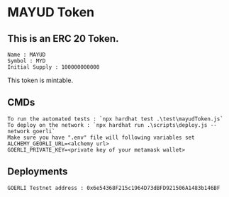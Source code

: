 # MAYUD Token

## This is an ERC 20 Token.
    Name : MAYUD
    Symbol : MYD
    Initial Supply : 100000000000

This token is mintable.

## CMDs
    To run the automated tests : `npx hardhat test .\test\mayudToken.js`
    To deploy on the network : `npx hardhat run .\scripts\deploy.js --network goerli`
    Make sure you have ".env" file will following variables set
    ALCHEMY_GEORLI_URL=<alchemy url>
    GOERLI_PRIVATE_KEY=<private key of your metamask wallet>

## Deployments
    GOERLI Testnet address : 0x6e54368F215c1964D73dBFD921506A1483b146BF
